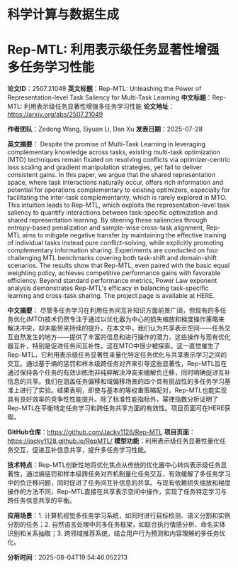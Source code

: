 # 科学计算与数据生成

# Rep-MTL: 利用表示级任务显著性增强多任务学习性能

**论文ID**：2507.21049
**英文标题**：Rep-MTL: Unleashing the Power of Representation-level Task Saliency for   Multi-Task Learning
**中文标题**：Rep-MTL: 利用表示级任务显著性增强多任务学习性能
**论文地址**：https://arxiv.org/abs/2507.21049

**作者团队**：Zedong Wang, Siyuan Li, Dan Xu
**发表日期**：2025-07-28

**英文摘要**：
Despite the promise of Multi-Task Learning in leveraging complementary
knowledge across tasks, existing multi-task optimization (MTO) techniques
remain fixated on resolving conflicts via optimizer-centric loss scaling and
gradient manipulation strategies, yet fail to deliver consistent gains. In this
paper, we argue that the shared representation space, where task interactions
naturally occur, offers rich information and potential for operations
complementary to existing optimizers, especially for facilitating the
inter-task complementarity, which is rarely explored in MTO. This intuition
leads to Rep-MTL, which exploits the representation-level task saliency to
quantify interactions between task-specific optimization and shared
representation learning. By steering these saliencies through entropy-based
penalization and sample-wise cross-task alignment, Rep-MTL aims to mitigate
negative transfer by maintaining the effective training of individual tasks
instead pure conflict-solving, while explicitly promoting complementary
information sharing. Experiments are conducted on four challenging MTL
benchmarks covering both task-shift and domain-shift scenarios. The results
show that Rep-MTL, even paired with the basic equal weighting policy, achieves
competitive performance gains with favorable efficiency. Beyond standard
performance metrics, Power Law exponent analysis demonstrates Rep-MTL's
efficacy in balancing task-specific learning and cross-task sharing. The
project page is available at HERE.

**中文摘要**：
尽管多任务学习在利用任务间互补知识方面前景广阔，但现有的多任务优化(MTO)技术仍然专注于通过以优化器为中心的损失缩放和梯度操作策略来解决冲突，却未能带来持续的提升。在本文中，我们认为共享表示空间——任务交互自然发生的地方——提供了丰富的信息和进行操作的潜力，这些操作与现有优化器互补，特别是促进任务间互补性，这在MTO中很少被探索。这一直觉催生了Rep-MTL，它利用表示级任务显著性来量化特定任务优化与共享表示学习之间的交互。通过基于熵的惩罚和样本级跨任务对齐来引导这些显著性，Rep-MTL旨在通过保持各个任务的有效训练而非纯粹解决冲突来缓解负迁移，同时明确促进互补信息的共享。我们在涵盖任务偏移和域偏移场景的四个具有挑战性的多任务学习基准上进行了实验。结果表明，即使与基本的等权重策略配对，Rep-MTL也能实现具有良好效率的竞争性性能提升。除了标准性能指标外，幂律指数分析证明了Rep-MTL在平衡特定任务学习和跨任务共享方面的有效性。项目页面可在HERE获取。

**GitHub仓库**：https://github.com/Jacky1128/Rep-MTL
**项目页面**：https://jacky1128.github.io/RepMTL/
**模型功能**：利用表示级任务显著性量化任务交互，促进互补信息共享，提升多任务学习性能。

**技术特点**：Rep-MTL创新性地将优化焦点从传统的优化器中心转向表示级任务显著性，通过熵惩罚和样本级跨任务对齐机制量化任务交互，有效缓解了多任务学习中的负迁移问题，同时促进了任务间互补信息的共享。与现有依赖损失缩放和梯度操作的方法不同，Rep-MTL直接在共享表示空间中操作，实现了任务特定学习与跨任务信息共享的平衡。

**应用场景**：1. 计算机视觉多任务学习系统，如同时进行目标检测、语义分割和实例分割的任务；2. 自然语言处理中的多任务框架，如联合执行情感分析、命名实体识别和关系抽取；3. 跨领域推荐系统，结合用户行为预测和内容理解的多任务优化。

**分析时间**：2025-08-04T19:54:46.052213